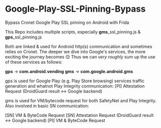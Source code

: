 # Google-Play-SSL-Pinning-Bypass

Bypass Cronet Google Play SSL pinning on Android with Frida

This Repo includes multiple scripts, especially **gms**_ssl_pinning.js & **gps**_ssl_pinning.js

Both are linked & used for Android http(s) communication and sometimes relies on Cronet. The deeper we dive into Google's services, the more exciting the journey becomes 😊
Thus we can *very roughly* sum up the use of these services as follows:


**gps** -> **com.android.vending**
**gms** -> **com.google.android.gms**



gps is used for Google Play (e.g. Play Store browsing) services traffic generation and whatnot Play Integrity communication: 
[PI] Attestation Request (DroidGuard result <-> Google backend)

gms is used for VM/bytecode request for both SafetyNet and Play Integrity. Also involved in basic SN communication:

[SN] VM & ByteCode Request
[SN] Attestation Request (DroidGuard result <-> Google backend)
[PI] VM & ByteCode Request



